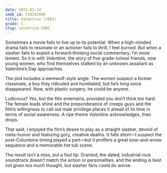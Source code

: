```yaml
---
date: 2022-02-14
imdb_id: tt0242998
title: Valentine (2001)
grade: C-
slug: valentine-2001
---
```


Sometimes a movie fails to live up to its potential. When a high-minded drama fails to resonate or an actioner fails to thrill, I feel burned. But when a slasher fails to exploit a forward-thinking social commentary, I’m more lenient. So it is with _Valentine_, the story of five grade-school friends, now young women, who find themselves stalked by an unknown assailant as Valentine’s Day approaches.

<!-- end -->

The plot includes a werewolf-style angle. The women suspect a former classmate, a boy they ridiculed and humiliated, but he’s long since disappeared. Now, with plastic surgery, he could be anyone.

Ludicrous? Yes, but the film entertains, provided you don’t think too hard. The female leads shine and the preponderance of creepy guys and the film’s willingness to call out male privilege places it ahead of its time in terms of social awareness. A ripe theme _Valentine_ acknowledges, then drops.

That said, I enjoyed the film’s desire to play as a straight slasher, devoid of meta-humor and featuring gory, creative deaths. It falls short—I suspect the post-Columbine timing played a part—but it proffers a great bow-and-arrow sequence and a memorable hot tub scene.

The result isn’t a miss, but a foul tip. Granted, the dated, industrial rock soundtrack doesn’t match the action or personalities, and the ending is best not given too much thought, but slasher fans could do worse.